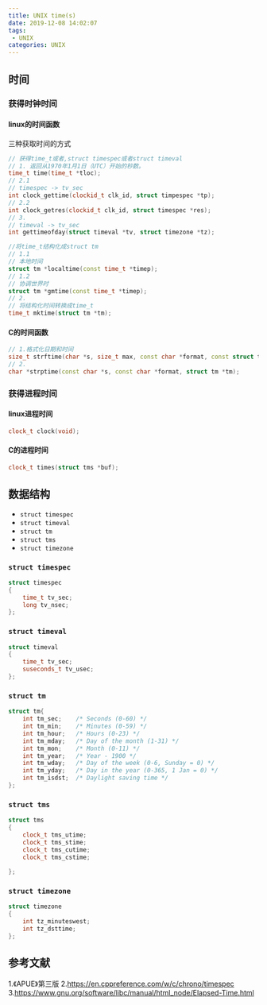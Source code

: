 ```yaml
---
title: UNIX time(s)
date: 2019-12-08 14:02:07
tags:
 - UNIX
categories: UNIX
---
```


## 时间
### 获得时钟时间
#### linux的时间函数
三种获取时间的方式
``` c++
// 获得time_t或者,struct timespec或者struct timeval
// 1. 返回从1970年1月1日（UTC）开始的秒数。
time_t time(time_t *tloc);
// 2.1
// timespec -> tv_sec
int clock_gettime(clockid_t clk_id, struct timpespec *tp);
// 2.2
int clock_getres(clockid_t clk_id, struct timespec *res);
// 3.
// timeval -> tv_sec
int gettimeofday(struct timeval *tv, struct timezone *tz);

//将time_t结构化成struct tm
// 1.1
// 本地时间
struct tm *localtime(const time_t *timep);
// 1.2
// 协调世界时
struct tm *gmtime(const time_t *timep);
// 2.
// 将结构化时间转换成time_t
time_t mktime(struct tm *tm);
```

#### C的时间函数
``` c++
// 1.格式化日期和时间
size_t strftime(char *s, size_t max, const char *format, const struct tm *tm);
// 2.
char *strptime(const char *s, const char *format, struct tm *tm);
```

### 获得进程时间
#### linux进程时间
``` c++
clock_t clock(void);
```

#### C的进程时间
``` c++
clock_t times(struct tms *buf);
```

## 数据结构
- `struct timespec`
- `struct timeval`
- `struct tm`
- `struct tms`
- `struct timezone` 

### `struct timespec`
``` c++
struct timespec
{
    time_t tv_sec;
    long tv_nsec;
};
```

### `struct timeval`
``` c++
struct timeval
{
    time_t tv_sec;
    suseconds_t tv_usec;
};
```

### `struct tm`
``` c++
struct tm{
    int tm_sec;    /* Seconds (0-60) */
    int tm_min;    /* Minutes (0-59) */
    int tm_hour;   /* Hours (0-23) */
    int tm_mday;   /* Day of the month (1-31) */
    int tm_mon;    /* Month (0-11) */
    int tm_year;   /* Year - 1900 */
    int tm_wday;   /* Day of the week (0-6, Sunday = 0) */
    int tm_yday;   /* Day in the year (0-365, 1 Jan = 0) */
    int tm_isdst;  /* Daylight saving time */
};
```

### `struct tms`
``` c++
struct tms
{
    clock_t tms_utime;
    clock_t tms_stime;
    clock_t tms_cutime;
    clock_t tms_cstime;
    
};
```

### `struct timezone` 
``` c++
struct timezone
{
    int tz_minuteswest;
    int tz_dsttime;
};
```

## 参考文献
1.《APUE》第三版
2.https://en.cppreference.com/w/c/chrono/timespec
3.https://www.gnu.org/software/libc/manual/html_node/Elapsed-Time.html
